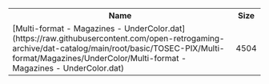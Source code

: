 <table>
<tr><th>Name</th><th>Size</th></tr>
<tr><td>[Multi-format - Magazines - UnderColor.dat](https://raw.githubusercontent.com/open-retrogaming-archive/dat-catalog/main/root/basic/TOSEC-PIX/Multi-format/Magazines/UnderColor/Multi-format - Magazines - UnderColor.dat)</td><td>4504</td></tr>
</table>
